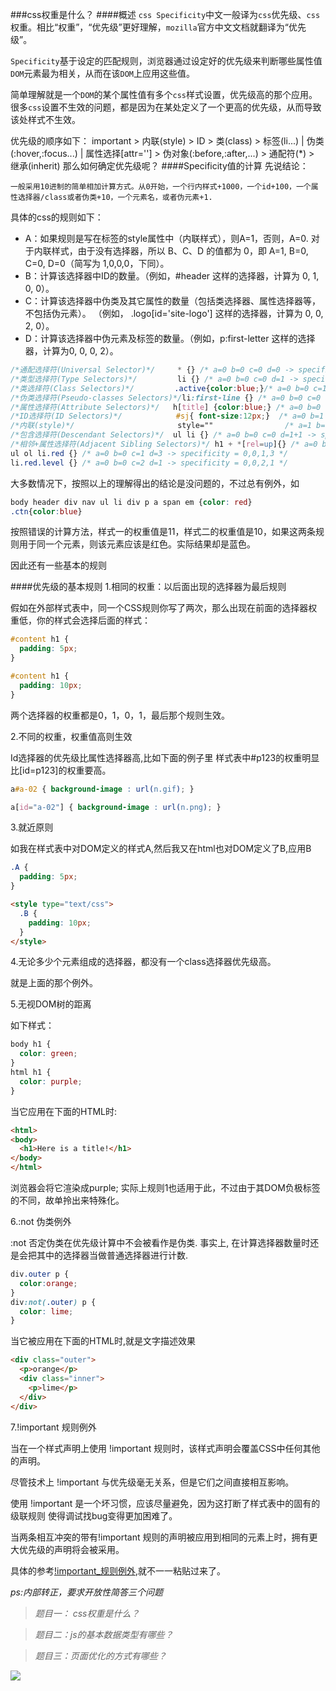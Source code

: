 ###css权重是什么？
####概述
`css Specificity`中文一般译为`css`优先级、`css`权重。相比“权重”，“优先级”更好理解，`mozilla`官方中文文档就翻译为“优先级”。

`Specificity`基于设定的匹配规则，浏览器通过设定好的优先级来判断哪些属性值`DOM`元素最为相关，从而在该`DOM`上应用这些值。

简单理解就是一个`DOM`的某个属性值有多个`css`样式设置，优先级高的那个应用。很多`css`设置不生效的问题，都是因为在某处定义了一个更高的优先级，从而导致该处样式不生效。

优先级的顺序如下：
	important > 内联(style) > ID > 类(class) > 标签(li...) | 伪类(:hover,:focus...) | 属性选择[attr=''] > 伪对象(:before,:after,...) > 通配符(*) > 继承(inherit)
那么如何确定优先级呢？	
####Specificity值的计算
先说结论：

	一般采用10进制的简单相加计算方式。从0开始，一个行内样式+1000，一个id+100，一个属性选择器/class或者伪类+10，一个元素名，或者伪元素+1.
	
具体的css的规则如下：
 
 - A：如果规则是写在标签的style属性中（内联样式），则A=1，否则，A=0. 对于内联样式，由于没有选择器，所以 B、C、D 的值都为 0，即 A=1, B=0, C=0, D=0（简写为 1,0,0,0，下同）。
 - B：计算该选择器中ID的数量。（例如，#header 这样的选择器，计算为 0, 1, 0, 0）。
 - C：计算该选择器中伪类及其它属性的数量（包括类选择器、属性选择器等，不包括伪元素）。 （例如， .logo[id='site-logo'] 这样的选择器，计算为 0, 0, 2, 0）。
 - D：计算该选择器中伪元素及标签的数量。（例如，p:first-letter 这样的选择器，计算为0, 0, 0, 2）。

```css
/*通配选择符(Universal Selector)*/     * {} /* a=0 b=0 c=0 d=0 -> specificity = 0,0,0,0 */
/*类型选择符(Type Selectors)*/		  li {} /* a=0 b=0 c=0 d=1 -> specificity = 0,0,0,1 */
/*类选择符(Class Selectors)*/         .active{color:blue;}/* a=0 b=0 c=1 d=0 -> specificity = 0,0,1,0 */
/*伪类选择符(Pseudo-classes Selectors)*/li:first-line {} /* a=0 b=0 c=0 d=2 -> specificity = 0,0,0,2 */
/*属性选择符(Attribute Selectors)*/   h[title] {color:blue;} /* a=0 b=0 c=1 d=0 -> specificity = 0,0,1,0 */
/*ID选择符(ID Selectors)*/            #sj{ font-size:12px;}  /* a=0 b=1 c=0 d=0 -> specificity = 0,1,0,0 */
/*内联(style)*/                       style="" 				/* a=1 b=0 c=0 d=0 -> specificity = 1,0,0,0 */
/*包含选择符(Descendant Selectors)*/  ul li {} /* a=0 b=0 c=0 d=1+1 -> specificity = 0,0,0,2 */
/*相邻+属性选择符(Adjacent Sibling Selectors)*/ h1 + *[rel=up]{} /* a=0 b=0 c=1 d=1 -> specificity = 0,0,1,1 */
ul ol li.red {} /* a=0 b=0 c=1 d=3 -> specificity = 0,0,1,3 */
li.red.level {} /* a=0 b=0 c=2 d=1 -> specificity = 0,0,2,1 */

```
大多数情况下，按照以上的理解得出的结论是没问题的，不过总有例外，如
```css
body header div nav ul li div p a span em {color: red}
.ctn{color:blue}
```
按照错误的计算方法，样式一的权重值是11，样式二的权重值是10，如果这两条规则用于同一个元素，则该元素应该是红色。实际结果却是蓝色。

因此还有一些基本的规则

####优先级的基本规则
1.相同的权重：以后面出现的选择器为最后规则

假如在外部样式表中，同一个CSS规则你写了两次，那么出现在前面的选择器权重低，你的样式会选择后面的样式：
```css
#content h1 {
  padding: 5px;
}

#content h1 {
  padding: 10px;
}

```
两个选择器的权重都是0，1，0，1，最后那个规则生效。

2.不同的权重，权重值高则生效

Id选择器的优先级比属性选择器高,比如下面的例子里 样式表中#p123的权重明显比[id=p123]的权重要高。
```css
a#a-02 { background-image : url(n.gif); }

a[id="a-02"] { background-image : url(n.png); }

```
3.就近原则

如我在样式表中对DOM定义的样式A,然后我又在html也对DOM定义了B,应用B
```css
.A {
  padding: 5px;
}
```
```html
<style type="text/css">
  .B {
    padding: 10px;
  }
</style>
```
4.无论多少个元素组成的选择器，都没有一个class选择器优先级高。

就是上面的那个例外。

5.无视DOM树的距离

如下样式：
```css
body h1 {
  color: green;
}
html h1 {
  color: purple;
}
```
当它应用在下面的HTML时:

```html
<html>
<body>
  <h1>Here is a title!</h1>
</body>
</html>
```
浏览器会将它渲染成purple;
实际上规则1也适用于此，不过由于其DOM负极标签的不同，故单拎出来特殊化。

6.:not 伪类例外

:not 否定伪类在优先级计算中不会被看作是伪类. 事实上, 在计算选择器数量时还是会把其中的选择器当做普通选择器进行计数.

```css
div.outer p {
  color:orange;
}
div:not(.outer) p {
  color: lime;
}
```
当它被应用在下面的HTML时,就是文字描述效果
```html
<div class="outer">
  <p>orange</p>
  <div class="inner">
    <p>lime</p>
  </div>
</div>
```

7.!important 规则例外

当在一个样式声明上使用 !important 规则时，该样式声明会覆盖CSS中任何其他的声明。

尽管技术上 !important 与优先级毫无关系，但是它们之间直接相互影响。

使用 !important 是一个坏习惯，应该尽量避免，因为这打断了样式表中的固有的级联规则 使得调试找bug变得更加困难了。

当两条相互冲突的带有!important 规则的声明被应用到相同的元素上时，拥有更大优先级的声明将会被采用。

具体的参考[!important_规则例外](https://developer.mozilla.org/zh-CN/docs/Web/CSS/Specificity#!important_规则例外),就不一一粘贴过来了。



*ps:内部转正，要求开放性简答三个问题*

>*题目一：  css权重是什么？*

>*题目二：js的基本数据类型有哪些？*

>*题目三：页面优化的方式有哪些？*

![](http://img2.imgtn.bdimg.com/it/u=382608122,1442631365&fm=21&gp=0.jpg)